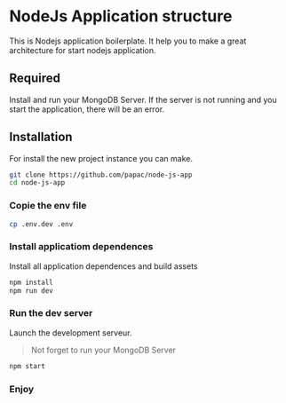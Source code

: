 # NodeJs Application structure

This is Nodejs application boilerplate.
It help you to make a great architecture for start nodejs application.

## Required

Install and run your MongoDB Server. If the server is not running and you start the application, there will be an error.

## Installation

For install the new project instance you can make.

```bash
git clone https://github.com/papac/node-js-app
cd node-js-app
```

### Copie the env file

```bash
cp .env.dev .env
```

### Install applicatiom dependences

Install all application dependences and build assets

```bash
npm install
npm run dev
```

### Run the dev server

Launch the development serveur.

> Not forget to run your MongoDB Server

```bash
npm start
```

### Enjoy
